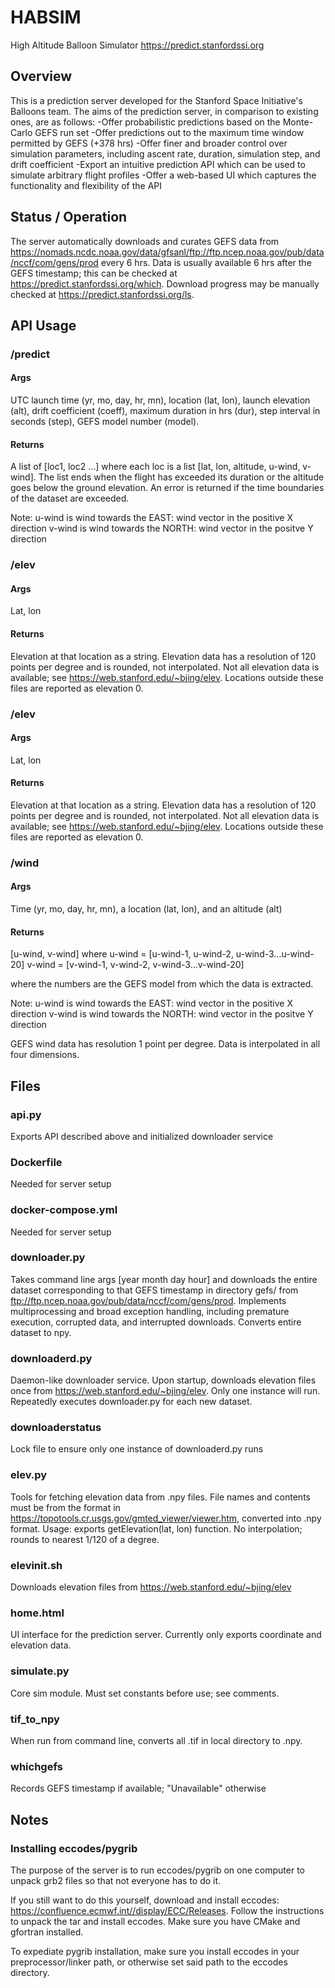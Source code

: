 # HABSIM
High Altitude Balloon Simulator
https://predict.stanfordssi.org

## Overview
This is a prediction server developed for the Stanford Space Initiative's Balloons team. The aims of the prediction server, in comparison to existing ones, are as follows:
-Offer probabilistic predictions based on the Monte-Carlo GEFS run set
-Offer predictions out to the maximum time window permitted by GEFS (+378 hrs)
-Offer finer and broader control over simulation parameters, including ascent rate, duration, simulation step, and drift coefficient
-Export an intuitive prediction API which can be used to simulate arbitrary flight profiles
-Offer a web-based UI which captures the functionality and flexibility of the API

## Status / Operation
The server automatically downloads and curates GEFS data from https://nomads.ncdc.noaa.gov/data/gfsanl/ftp://ftp.ncep.noaa.gov/pub/data/nccf/com/gens/prod every 6 hrs. Data is usually available 6 hrs after the GEFS timestamp; this can be checked at https://predict.stanfordssi.org/which.
Download progress may be manually checked at https://predict.stanfordssi.org/ls.

## API Usage
### /predict
#### Args
UTC launch time (yr, mo, day, hr, mn), location (lat, lon), launch elevation (alt), drift coefficient (coeff), maximum duration in hrs (dur), step interval in seconds (step), GEFS model number (model).

#### Returns
A list of [loc1, loc2 ...] where each loc is a list [lat, lon, altitude, u-wind, v-wind]. The list ends when the flight has exceeded its duration or the altitude goes below the ground elevation. An error is returned if the time boundaries of the dataset are exceeded.

Note:
u-wind is wind towards the EAST: wind vector in the positive X direction
v-wind is wind towards the NORTH: wind vector in the positve Y direction

### /elev
#### Args
Lat, lon

#### Returns
Elevation at that location as a string. Elevation data has a resolution of 120 points per degree and is rounded, not interpolated. Not all elevation data is available; see https://web.stanford.edu/~bjing/elev. Locations outside these files are reported as elevation 0.

### /elev
#### Args
Lat, lon

#### Returns
Elevation at that location as a string. Elevation data has a resolution of 120 points per degree and is rounded, not interpolated. Not all elevation data is available; see https://web.stanford.edu/~bjing/elev. Locations outside these files are reported as elevation 0.

### /wind
#### Args
Time (yr, mo, day, hr, mn), a location (lat, lon), and an altitude (alt)

#### Returns
[u-wind, v-wind] where
u-wind = [u-wind-1, u-wind-2, u-wind-3...u-wind-20]
v-wind = [v-wind-1, v-wind-2, v-wind-3...v-wind-20]

where the numbers are the GEFS model from which the data is extracted.

Note:
u-wind is wind towards the EAST: wind vector in the positive X direction
v-wind is wind towards the NORTH: wind vector in the positve Y direction

GEFS wind data has resolution 1 point per degree. Data is interpolated in all four dimensions.

## Files

### api.py
Exports API described above and initialized downloader service

### Dockerfile 
Needed for server setup

### docker-compose.yml
Needed for server setup

### downloader.py
Takes command line args [year month day hour] and downloads the entire dataset corresponding to that GEFS timestamp in directory gefs/ from ftp://ftp.ncep.noaa.gov/pub/data/nccf/com/gens/prod. Implements multiprocessing and broad exception handling, including premature execution, corrupted data, and interrupted downloads. Converts entire dataset to npy.

### downloaderd.py
Daemon-like downloader service. Upon startup, downloads elevation files once from https://web.stanford.edu/~bjing/elev. Only one instance will run. Repeatedly executes downloader.py for each new dataset.

### downloaderstatus
Lock file to ensure only one instance of downloaderd.py runs

### elev.py
Tools for fetching elevation data from .npy files. File names and contents must be from the format in https://topotools.cr.usgs.gov/gmted_viewer/viewer.htm, converted into .npy format. Usage: exports getElevation(lat, lon) function. No interpolation; rounds to nearest 1/120 of a degree.

### elevinit.sh
Downloads elevation files from https://web.stanford.edu/~bjing/elev

### home.html
UI interface for the prediction server. Currently only exports coordinate and elevation data.

### simulate.py
Core sim module. Must set constants before use; see comments.

### tif_to_npy
When run from command line, converts all .tif in local directory to .npy.

### whichgefs
Records GEFS timestamp if available; "Unavailable" otherwise

## Notes

### Installing eccodes/pygrib
The purpose of the server is to run eccodes/pygrib on one computer to unpack grb2 files so that not everyone has to do it.

If you still want to do this yourself, download and install eccodes: https://confluence.ecmwf.int//display/ECC/Releases.
Follow the instructions to unpack the tar and install eccodes. Make sure you have CMake and gfortran installed.

To expediate pygrib installation, make sure you install eccodes in your preprocessor/linker path, or otherwise set said path to the eccodes directory.